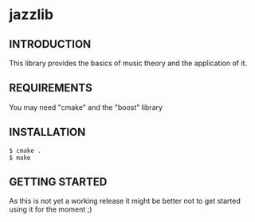# jazzlib

## INTRODUCTION

This library provides the basics of music theory and the
application of it.

## REQUIREMENTS

You may need "cmake" and the "boost" library

## INSTALLATION

	$ cmake .
	$ make

## GETTING STARTED

As this is not yet a working release it might be
better not to get started using it for the moment ;)